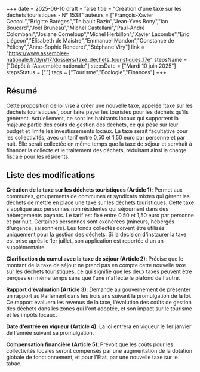 +++
date = 2025-06-10
draft = false
title = "Création d'une taxe sur les déchets touristiques - N° 1538"
auteurs = ["François-Xavier Ceccoli","Brigitte Barèges","Thibault Bazin","Jean-Yves Bony","Ian Boucard","Joël Bruneau","Michel Castellani","Paul-André Colombani","Josiane Corneloup","Michel Herbillon","Xavier Lacombe","Eric Liégeon","Élisabeth de Maistre","Emmanuel Mandon","Constance de Pélichy","Anne-Sophie Ronceret","Stéphane Viry"]
link = "https://www.assemblee-nationale.fr/dyn/17/dossiers/taxe_dechets_touristiques_17e"
stepsName = ["Dépôt à l'Assemblée nationale"]
stepsDate = ["Mardi 10 juin 2025"]
stepsStatus = [""]
tags = ["Tourisme","Écologie","Finances"]
+++

## Résumé

Cette proposition de loi vise à créer une nouvelle taxe, appelée 'taxe sur les déchets touristiques', pour faire payer les touristes pour les déchets qu'ils génèrent. Actuellement, ce sont les habitants locaux qui supportent la majeure partie des coûts de gestion des déchets, ce qui pèse sur leur budget et limite les investissements locaux. La taxe serait facultative pour les collectivités, avec un tarif entre 0,50 et 1,50 euro par personne et par nuit. Elle serait collectée en même temps que la taxe de séjour et servirait à financer la collecte et le traitement des déchets, réduisant ainsi la charge fiscale pour les résidents.

## Liste des modifications

**Création de la taxe sur les déchets touristiques (Article 1)**: Permet aux communes, groupements de communes et syndicats mixtes qui gèrent les déchets de mettre en place une taxe sur les déchets touristiques. Cette taxe s'applique aux personnes non résidentes qui séjournent dans des hébergements payants. Le tarif est fixé entre 0,50 et 1,50 euro par personne et par nuit. Certaines personnes sont exonérées (mineurs, hébergés d'urgence, saisonniers). Les fonds collectés doivent être utilisés uniquement pour la gestion des déchets. Si la décision d'instaurer la taxe est prise après le 1er juillet, son application est reportée d'un an supplémentaire.

**Clarification du cumul avec la taxe de séjour (Article 2)**: Précise que le montant de la taxe de séjour ne prend pas en compte cette nouvelle taxe sur les déchets touristiques, ce qui signifie que les deux taxes peuvent être perçues en même temps sans que l'une n'affecte le plafond de l'autre.

**Rapport d'évaluation (Article 3)**: Demande au gouvernement de présenter un rapport au Parlement dans les trois ans suivant la promulgation de la loi. Ce rapport évaluera les revenus de la taxe, l'évolution des coûts de gestion des déchets dans les zones qui l'ont adoptée, et son impact sur le tourisme et les impôts locaux.

**Date d'entrée en vigueur (Article 4)**: La loi entrera en vigueur le 1er janvier de l'année suivant sa promulgation.

**Compensation financière (Article 5)**: Prévoit que les coûts pour les collectivités locales seront compensés par une augmentation de la dotation globale de fonctionnement, et pour l'État, par une nouvelle taxe sur le tabac.
